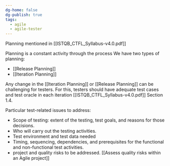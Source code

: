 ```yaml
---
dg-home: false
dg-publish: true
tags:
  - agile
  - agile-tester
---
```

Planning mentioned in [[ISTQB_CTFL_Syllabus-v4.0.pdf]]

Planning is a constant activity through the process
We have two types of planning:
- [[Release Planning]] 
- [[Iteration Planning]]


Any change in the [[Iteration Planning]] or [[Release Planning]] can be challenging for testers. For this, testers should have adequate test cases and test oracle in each iteration [[ISTQB_CTFL_Syllabus-v4.0.pdf]] Section 1.4.
 
 Particular test-related issues to address:
 - Scope of testing: extent of the testing, test goals, and reasons for those decisions.
 - Who will carry out the testing activities.
- Test environment and test data needed
- Timing, sequencing, dependencies, and prerequisites for the functional and non-functional test activities.
- project and quality risks to be addressed. [[Assess quality risks within an Agile project]]
